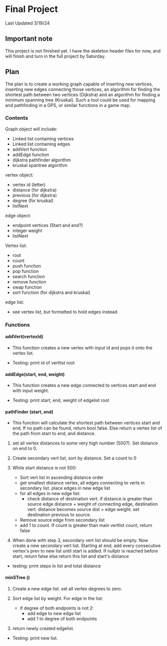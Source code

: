 # Final Project

Last Updated 3/19/24

## Important note

This project is not finished yet. I have the skeleton header files for
now, and will finish and turn in the full project by Saturday.

## Plan

The plan is to create a working graph capable of inserting new vertices,
inserting new edges connecting those vertices, an algorithm for finding
the shortest path between two vertices (Dijkstra) and an algorithm for
finding a minimum spanning tree (Kruskal). Such a tool could be used for
mapping and pathfinding in a GPS, or similar functions in a game map.

### Contents

Graph object will include:

- Linked list containing vertices
- Linked list containing edges
- addVert function
- addEdge function
- dijkstra pathfinder algorithm
- kruskal spantree algorithm

vertex object:

- vertex id (letter)
- distance (for dijkstra)
- previous (for dijkstra)
- degree (for kruskal)
- listNext

edge object:

- endpoint vertices (Start and end?)
- integer weight
- listNext

Vertex list:

- root
- count
- push function
- pop function
- search function
- remove function
- swap function
- sort function (for dijkstra and kruskal)

edge list:

- see vertex list, but formatted to hold edges instead

### Functions

#### addVert(vertexId)

- This function creates a new vertex with input id and pops it onto the vertex
list.

- Testing: print id of vertlist root

#### addEdge(start, end, weight)

- This function creates a new edge connected to vertices start and end with
input weight.

- Testing: print start, end, weight of edgelist root

#### pathFinder (start, end)

- This function will calculate the shortest path between vertices start and
end. If no path can be found, return bool false. Else return a vertex list of
the path from start to end, and distance.

1. set all vertex distances to some very high number (500?). Set distance
on end to 0.

2. Create secondary vert list, sort by distance. Set a count to 0

3. While start distance is not 500:

    - Sort vert list in ascending distance order
    - get smallest distance vertex, all edges connecting to verts in secondary
    list. place edges in new edge list
    - for all edges in new edge list:
        - check distance of destination vert. if distance is greater than
        source edge distance + weight of connecting edge, destination vert.
        distance becomes source dist + edge weight. set destination previous
        to source.
    - Remove source edge from secondary list
    - add 1 to count. If count is greater than main vertlist count, return false

4. When done with step 3, secondary vert list should be empty. Now create a new
secondary vert list. Starting at end, add every consecutive vertex's prev to
new list until start is added. If nullptr is reached before start, return false
else return this list and start's distance

- testing: print steps in list and total distance

#### minSTree ()

1. Create a new edge list. set all vertex degrees to zero.

2. Sort edge list by weight. For edge in the list:

    - if degree of both endpoints is not 2:
        - add edge to new edge list
        - add 1 to degree of both endpoints

3. return newly created edgelist.

- Testing: print new list.
